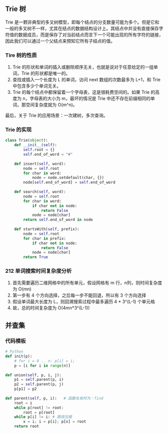 ## Trie 树

Trie 是一颗非典型的多叉树模型，即每个结点的分支数量可能为多个。但是它和一般的多叉树不一样，尤其在结点的数据结构设计上。其结点中并没有直接保存字符值的数据成员，而是保存了对当前结点而言下一个可能出现的所有字符的链接，因此我们可以通过一个父结点来预知它所有子结点的值。

### Tire 树的性质

1. Trie 的形状和单词的插入或删除顺序无关，也就是说对于任意给定的一组单词，Trie 的形状都是唯一的。
2. 查找或插入一个长度为 L 的单词，访问 next 数组的次数最多为 L+1，和 Trie 中包含多少个单词无关。
3. Trie 的每个结点中都保留着一个字母表，这是很耗费空间的。如果 Trie 的高度为 n，字母表的大小为 m，最坏的情况是 Trie 中还不存在前缀相同的单词，那空间复杂度就为 O(m^n)。

最后，关于 Trie 的应用场景：一次建树，多次查询。

### Trie 的实现

```python
class Trie(object):
    def __init__(self):
        self.root = {}
        self.end_of_word = "#"
    
    def insert(self, word):
        node = self.root
        for char in word:
            node = node.setdefault(char, {})
        node[self.end_of_word] = self.end_of_word
    
    def search(self, word):
        node = self.root
        for char in word:
            if char not in node:
                return False
            node = node[char]
        return self.end_of_word in node
    
    def startsWith(self, prefix):
        node = self.root
        for char in prefix:
            if char not in node:
                return False
            node = node[char]
        return True
```
### 212 单词搜索时间复杂度分析

1. 首先需要遍历二维网格中的所有单元，假设网格有 m 行，n列，则时间复杂度为 O(mn)
2. 第一步有 4 个方向选择，之后每一步不能回退，所以有 3 个方向选择
3. 假设单词最大长度为 L，则回溯搜索过程中最多遍历 4 * 3^(L-1) 个单元格
4. 故，总的时间复杂度为 O(4mn*3^(L-1))


## 并查集

### 代码模板

```python
# Python 
def init(p): 
	# for i = 0 .. n: p[i] = i; 
	p = [i for i in range(n)] 
 
def union(self, p, i, j): 
	p1 = self.parent(p, i) 
	p2 = self.parent(p, j) 
	p[p1] = p2 
 
def parent(self, p, i):   # 函数名有时为：find
	root = i 
	while p[root] != root: 
		root = p[root] 
	while p[i] != i: # 路径压缩
		x = i; i = p[i]; p[x] = root 
	return root
```